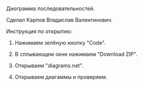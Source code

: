 Диограмма последовательностей.

Сделал Карпов Владислав Валентинович.

Инструкция по открытию:

1) Нажимаем зелёную кнопку "Code".

2) В сплывающем окне нажимаем "Download ZIP".

3) Открываем "diagrams.net".

4) Открываем диагаммы и проверяем.
